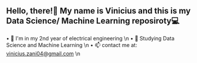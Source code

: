 ## Hello, there!👋 My name is Vinicius and this is my Data Science/ Machine Learning reposiroty💻

• 🔭 I'm in my 2nd year of electrical engineering \n
• 🌱 Studying Data Science and Machine Learning \n
• 📫 contact me at:  vinicius.zani04@gmail.com \n

<!--
**ViniZani/ViniZani** is a ✨ _special_ ✨ repository because its `README.md` (this file) appears on your GitHub profile.

Here are some ideas to get you started:

- 🔭 I’m currently working on ...
- 🌱 I’m currently learning ...
- 👯 I’m looking to collaborate on ...
- 🤔 I’m looking for help with ...
- 💬 Ask me about ...
- 📫 How to reach me: ...
- 😄 Pronouns: ...
- ⚡ Fun fact: ...
-->
